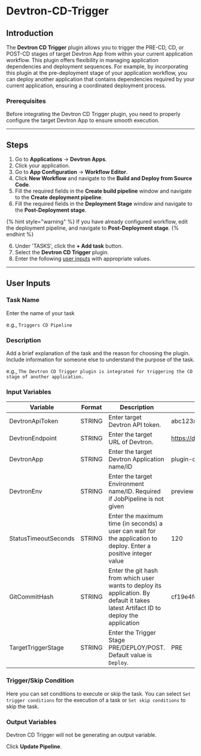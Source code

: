 # Devtron-CD-Trigger

## Introduction
The **Devtron CD Trigger** plugin allows you to trigger the PRE-CD, CD, or POST-CD stages of target Devtron App from within your current application workflow. This plugin offers flexibility in managing application dependencies and deployment sequences. For example, by incorporating this plugin at the pre-deployment stage of your application workflow, you can deploy another application that contains dependencies required by your current application, ensuring a coordinated deployment process.

### Prerequisites
Before integrating the Devtron CD Trigger plugin, you need to properly configure the target Devtron App to ensure smooth execution.

---

## Steps
1. Go to **Applications** → **Devtron Apps**.
2. Click your application.
3. Go to **App Configuration** → **Workflow Editor**.
4. Click **New Workflow** and navigate to the **Build and Deploy from Source Code**.
5. Fill the required fields in the **Create build pipeline** window and navigate to the **Create deployment pipeline**.
6. Fill the required fields in the **Deployment Stage** window and navigate to the **Post-Deployment stage**.

{% hint style="warning" %}
If you have already configured workflow, edit the deployment pipeline, and navigate to **Post-Deployment stage**.
{% endhint %}

6. Under 'TASKS', click the **+ Add task** button.
7. Select the **Devtron CD Trigger** plugin.
8. Enter the following [user inputs](#user-inputs) with appropriate values.
---

## User Inputs

### Task Name
Enter the name of your task

e.g., `Triggers CD Pipeline`

### Description
Add a brief explanation of the task and the reason for choosing the plugin. Include information for someone else to understand the purpose of the task.

e.g., `The Devtron CD Trigger plugin is integrated for triggering the CD stage of another application.`

### Input Variables

| Variable                 | Format       | Description | Sample Value |
| ------------------------ | ------------ | ----------- | ------------ |
|   DevtronApiToken        | STRING       | Enter target Devtron API token. |  abc123xyz456token789            |
|   DevtronEndpoint        | STRING       | Enter the target URL of Devtron.     | https://devtron.example.com            |
|   DevtronApp             | STRING       | Enter the target Devtron Application name/ID | plugin-demo |
|   DevtronEnv             | STRING       | Enter the target Environment name/ID. Required if JobPipeline is not given |  preview         |
|   StatusTimeoutSeconds           | STRING       | Enter the maximum time (in seconds) a user can wait for the application to deploy. Enter a positive integer value   | 120  |
|   GitCommitHash          | STRING       | Enter the git hash from which user wants to deploy its application. By default it takes latest Artifact ID to deploy the application |    cf19e4fd348589kjhsdjn092nfse01d2234235sdsg        |
|   TargetTriggerStage   | STRING       | Enter the Trigger Stage PRE/DEPLOY/POST. Default value is `Deploy`. |   PRE   |

### Trigger/Skip Condition
Here you can set conditions to execute or skip the task. You can select `Set trigger conditions` for the execution of a task or `Set skip conditions` to skip the task.

### Output Variables
Devtron CD Trigger will not be generating an output variable.

Click **Update Pipeline**.




